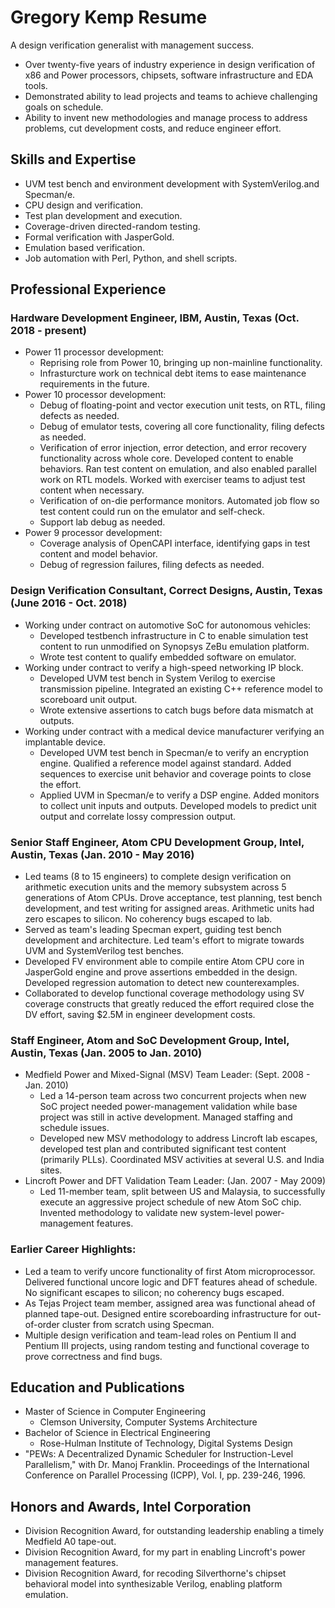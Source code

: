 # Gregory Kemp Resume
A design verification generalist with management success.
* Over twenty-five years of industry experience in design verification of x86 and Power processors, chipsets, software infrastructure and EDA tools. 
* Demonstrated ability to lead projects and teams to achieve challenging goals on schedule. 
* Ability to invent new methodologies and manage process to address problems, cut development costs, and reduce engineer effort.

## Skills and Expertise
* UVM test bench and environment development with SystemVerilog.and Specman/e.
* CPU design and verification.
* Test plan development and execution.
* Coverage-driven directed-random testing.
* Formal verification with JasperGold.
* Emulation based verification.
* Job automation with Perl, Python, and shell scripts.

## Professional Experience
### Hardware Development Engineer, IBM, Austin, Texas (Oct. 2018 - present)
* Power 11 processor development:
    * Reprising role from Power 10, bringing up non-mainline functionality.
    * Infrasturcture work on technical debt items to ease maintenance requirements in the future.
* Power 10 processor development:
    * Debug of floating-point and vector execution unit tests, on RTL, filing defects as needed.
    * Debug of emulator tests, covering all core functionality, filing defects as needed.
    * Verification of error injection, error detection, and error recovery functionality across whole core. Developed content to enable behaviors. Ran test content on emulation, and also enabled parallel work on RTL models. Worked with exerciser teams to adjust test content when necessary. 
    * Verification of on-die performance monitors. Automated job flow so test content could run on the emulator and self-check.
    * Support lab debug as needed.
* Power 9 processor development:
    * Coverage analysis of OpenCAPI interface, identifying gaps in test content and model behavior.
    * Debug of regression failures, filing defects as needed.

### Design Verification Consultant, Correct Designs, Austin, Texas (June 2016 - Oct. 2018)
* Working under contract on automotive SoC for autonomous vehicles:
    * Developed testbench infrastructure in C to enable simulation test content to run unmodified on Synopsys ZeBu emulation platform.
    * Wrote test content to qualify embedded software on emulator.
* Working under contract to verify a high-speed networking IP block. 
    * Developed UVM test bench in System Verilog to exercise transmission pipeline. Integrated an existing C++ reference model to scoreboard unit output.
    * Wrote extensive assertions to catch bugs before data mismatch at outputs.
* Working under contract with a medical device manufacturer verifying an implantable device.
    * Developed UVM test bench in Specman/e to verify an encryption engine. Qualified a reference model against standard. Added sequences to exercise unit behavior and coverage points to close the effort.
    * Applied UVM in Specman/e to verify a DSP engine. Added monitors to collect unit inputs and outputs. Developed models to predict unit output and correlate lossy compression output.

### Senior Staff Engineer, Atom CPU Development Group, Intel, Austin, Texas (Jan. 2010 - May 2016)
* Led teams (8 to 15 engineers) to complete design verification on arithmetic execution units and the memory subsystem across 5 generations of Atom CPUs. Drove acceptance, test planning, test bench development, and test writing for assigned areas. Arithmetic units had zero escapes to silicon. No coherency bugs escaped to lab.
* Served as team's leading Specman expert, guiding test bench development and architecture. Led team's effort to migrate towards UVM and SystemVerilog test benches.
* Developed FV environment able to compile entire Atom CPU core in JasperGold engine and prove assertions embedded in the design.  Developed regression automation to detect new counterexamples.
* Collaborated to develop functional coverage methodology using SV coverage constructs that greatly reduced the effort required close the DV effort, saving $2.5M in engineer development costs. 

### Staff Engineer, Atom and SoC Development Group, Intel, Austin, Texas (Jan. 2005 to Jan. 2010)
* Medfield Power and Mixed-Signal (MSV) Team Leader: (Sept. 2008 - Jan. 2010) 
    * Led a 14-person team across two concurrent projects when new SoC project needed power-management validation while base project was still in active development. Managed staffing and schedule issues.
    * Developed new MSV methodology to address Lincroft lab escapes, developed test plan and contributed significant test content (primarily PLLs). Coordinated MSV activities at several U.S. and India sites. 
*  Lincroft Power and DFT Validation Team Leader: (Jan. 2007 - May 2009) 
    * Led 11-member team, split between US and Malaysia, to successfully execute an aggressive project schedule of new Atom SoC chip. Invented methodology to validate new system-level power-management features. 

### Earlier Career Highlights:
* Led a team to verify uncore functionality of first Atom microprocessor. Delivered functional uncore logic and DFT features ahead of schedule. No significant escapes to silicon; no coherency bugs escaped.
* As Tejas Project team member, assigned area was functional ahead of planned tape-out. Designed entire scoreboarding infrastructure for out-of-order cluster from scratch using Specman.
* Multiple design verification and team-lead roles on Pentium II and Pentium III projects, using random testing and functional coverage to prove correctness and find bugs.

## Education and Publications
* Master of Science in Computer Engineering
    * Clemson University, Computer Systems Architecture
* Bachelor of Science in Electrical Engineering
    * Rose-Hulman Institute of Technology, Digital Systems Design
* "PEWs: A Decentralized Dynamic Scheduler for Instruction-Level Parallelism," with Dr. Manoj Franklin. Proceedings of the International Conference on Parallel Processing (ICPP), Vol. I, pp. 239-246, 1996. 

## Honors and Awards, Intel Corporation
* Division Recognition Award, for outstanding leadership enabling a timely Medfield A0 tape-out.
* Division Recognition Award, for my part in enabling Lincroft's power management features.
* Division Recognition Award, for recoding Silverthorne's chipset behavioral model into synthesizable Verilog, enabling platform emulation.


